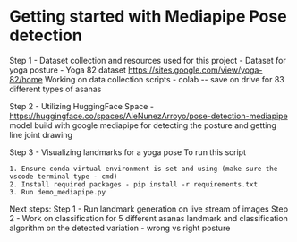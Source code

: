 # Getting started with Mediapipe Pose detection

Step 1 - Dataset collection and resources  used for this project - 
    Dataset for yoga posture - Yoga 82 dataset https://sites.google.com/view/yoga-82/home
    Working on data collection scripts - colab -- save on drive for 83 different types of asanas

Step 2 - Utilizing HuggingFace Space - https://huggingface.co/spaces/AleNunezArroyo/pose-detection-mediapipe model build with google mediapipe for detecting the posture and getting line joint drawing
                    
Step 3 - Visualizing landmarks for a yoga pose
    To run this script

    1. Ensure conda virtual environment is set and using (make sure the vscode terminal type - cmd)
    2. Install required packages - pip install -r requirements.txt
    3. Run demo_mediapipe.py

Next steps: 
    Step 1 - Run landmark generation on live stream of images
    Step 2 - Work on classification for 5 different asanas landmark and classification algorithm on the detected variation - wrong vs right posture
